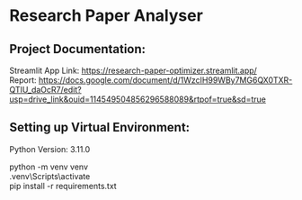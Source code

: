 # Research Paper Analyser

## Project Documentation:
Streamlit App Link: https://research-paper-optimizer.streamlit.app/  
Report: https://docs.google.com/document/d/1WzcIH99WBy7MG6QX0TXR-QTIU_daOcR7/edit?usp=drive_link&ouid=114549504856296588089&rtpof=true&sd=true


## Setting up Virtual Environment:
Python Version: 3.11.0

python -m venv venv  
.venv\Scripts\activate  
pip install -r requirements.txt
